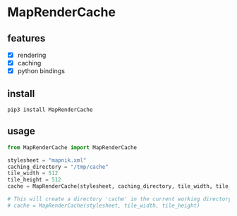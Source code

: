 # MapRenderCache

## features

- [X] rendering
- [X] caching
- [X] python bindings

## install

`pip3 install MapRenderCache`

## usage

```python
from MapRenderCache import MapRenderCache

stylesheet = "mapnik.xml"
caching_directory = "/tmp/cache"
tile_width = 512
tile_height = 512
cache = MapRenderCache(stylesheet, caching_directory, tile_width, tile_height)

# This will create a directory 'cache' in the current working directory
# cache = MapRenderCache(stylesheet, tile_width, tile_height) 
```